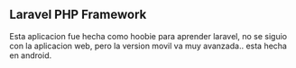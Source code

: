 ## Laravel PHP Framework
Esta aplicacion fue hecha como hoobie para aprender laravel, no se siguio con la aplicacion web, pero la version movil va muy avanzada.. esta hecha en android.
